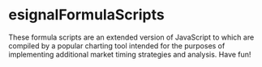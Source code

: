 # esignalFormulaScripts
These formula scripts are an extended version of JavaScript to which are compiled by a popular charting tool intended for the purposes of implementing additional market timing strategies and analysis. Have fun!
